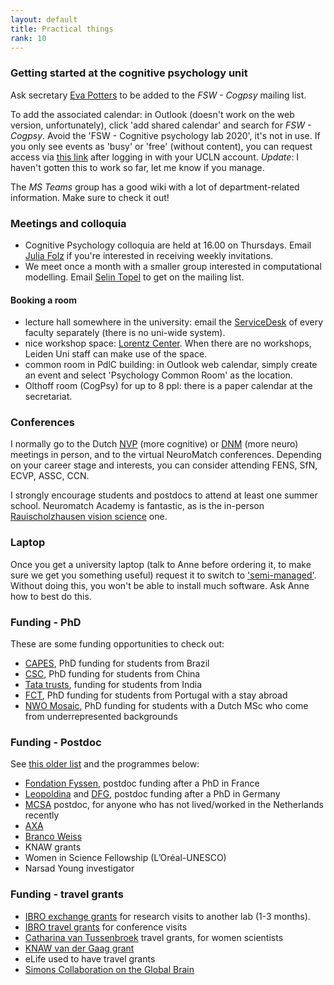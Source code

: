 ```yaml
---
layout: default
title: Practical things
rank: 10
---
```


### Getting started at the cognitive psychology unit
Ask secretary [Eva Potters](https://www.universiteitleiden.nl/en/staffmembers/eva-potters#tab-1) to be added to the _FSW - Cogpsy_ mailing list. 

To add the associated calendar: in Outlook (doesn't work on the web version, unfortunately), click 'add shared calendar' and search for _FSW - Cogpsy_. Avoid the 'FSW - Cognitive psychology lab 2020', it's not in use. If you only see events as 'busy' or 'free' (without content), you can request access via [this link](https://helpdesk.universiteitleiden.nl/tas/public/ssp/content/serviceflow?unid=6b7c11114bbb43128ee08b9de64eddc8&openedFromService=true) after logging in with your UCLN account. _Update_: I haven't gotten this to work so far, let me know if you manage.

The _MS Teams_ group has a good wiki with a lot of department-related information. Make sure to check it out!

### Meetings and colloquia
- Cognitive Psychology colloquia are held at 16.00 on Thursdays. Email [Julia Folz](https://www.universiteitleiden.nl/medewerkers/julia-folz#tab-1) if you're interested in receiving weekly invitations.
- We meet once a month with a smaller group interested in computational modelling. Email [Selin Topel](https://www.universiteitleiden.nl/en/staffmembers/selin-topel#tab-1) to get on the mailing list.

#### Booking a room
- lecture hall somewhere in the university: email the [ServiceDesk](https://www.medewerkers.universiteitleiden.nl/gebouwen-faciliteiten/gebouwen/zaal-reserveren?cf=sociale-wetenschappen&cd=psychologie) of every faculty separately (there is no uni-wide system).
- nice workshop space: [Lorentz Center](https://www.lorentzcenter.nl/calendar.html). When there are no workshops, Leiden Uni staff can make use of the space.
- common room in PdlC building: in Outlook web calendar, simply create an event and select 'Psychology Common Room' as the location. 
- Olthoff room (CogPsy) for up to 8 ppl: there is a paper calendar at the secretariat.
 
### Conferences
I normally go to the Dutch [NVP](https://www.societyforbrainandcognition.nl/) (more cognitive) or [DNM](https://dnm22.azuleon.org/) (more neuro) meetings in person, and to the virtual NeuroMatch conferences. Depending on your career stage and interests, you can consider attending FENS, SfN, ECVP, ASSC, CCN.

I strongly encourage students and postdocs to attend at least one summer school. Neuromatch Academy is fantastic, as is the in-person [Rauischolzhausen vision science](http://www.allpsych.uni-giessen.de/rauisch/) one.

### Laptop
Once you get a university laptop (talk to Anne before ordering it, to make sure we get you something useful) request it to switch to ['semi-managed'](https://helpdesk.universiteitleiden.nl/tas/public/ssp/content/serviceflow?unid=2c19d2f22cde4c509ff4958b173a2fba). Without doing this, you won't be able to install much software. Ask Anne how to best do this.

### Funding - PhD
These are some funding opportunities to check out:
- [CAPES](https://www.iie.org/Programs/CAPES), PhD funding for students from Brazil
- [CSC](https://www.universiteitleiden.nl/en/scholarships/sea/csc-leiden-university-scholarship), PhD funding for students from China
- [Tata trusts](https://www.tatatrusts.org/our-work/individual-grants-programme/education-grants), funding for students from India
- [FCT](https://www.fct.pt/apoios/bolsas/concursos/individuais2021.phtml.en), PhD funding for students from Portugal with a stay abroad
- [NWO Mosaic](https://www.nwo.nl/en/researchprogrammes/mosaic), PhD funding for students with a Dutch MSc who come from underrepresented backgrounds

### Funding - Postdoc
See [this older list](https://anneurai.net/2016/10/16/postdoctoral-fellowship-programmes/) and the programmes below:
- [Fondation Fyssen](http://www.fondationfyssen.fr/en/study-grants/aim-award/), postdoc funding after a PhD in France
- [Leopoldina](http://www.leopoldina.org/en/funding/leopoldina-fellowship-programme/) and [DFG](https://www.dfg.de/en/research_funding/programmes/individual/walter_benjamin/index.html), postdoc funding after a PhD in Germany
- [MCSA](https://marie-sklodowska-curie-actions.ec.europa.eu/) postdoc, for anyone who has not lived/worked in the Netherlands recently
- [AXA](https://www.axa-research.org/en/page/AXA-Fellowships?xtatc=INT-1-%5BAXA_FELLOWSHIPS%5D)
- [Branco Weiss](https://brancoweissfellowship.org/) 
- KNAW grants
- Women in Science Fellowship (L’Oréal-UNESCO)  
- Narsad Young investigator

### Funding - travel grants
- [IBRO exchange grants](https://www.fens.org/careers/grants-and-stipends/grant/fens-ibro-perc-exchange-fellowships) for research visits to another lab (1-3 months).
- [IBRO travel grants](https://ibro.org/travel-grants/) for conference visits
- [Catharina van Tussenbroek](https://www.cvtfonds.nl/) travel grants, for women scientists
- [KNAW van der Gaag grant](https://www.knaw.nl/en/funds-and-prizes/knaw-van-der-gaag-grant)
- eLife used to have travel grants
- [Simons Collaboration on the Global Brain](https://www.simonsfoundation.org/funding-opportunities/)
